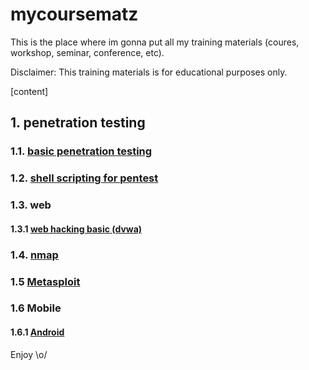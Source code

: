 # mycoursematz

This is the place where im gonna put all my training materials (coures, workshop, seminar, conference, etc).

Disclaimer: This training materials is for educational purposes only.

[content]
## 1. penetration testing

### 1.1. [basic penetration testing](https://github.com/y3dips/mycoursematz/blob/main/penetration_testing/basic_penetration_testing-publish.pdf) 

### 1.2. [shell scripting for pentest](https://github.com/y3dips/mycoursematz/blob/main/penetration_testing/shell_scripting_for_pentest.pdf)

### 1.3. web

#### 1.3.1 [web hacking basic (dvwa)](https://github.com/y3dips/mycoursematz/blob/main/penetration_testing/web/web_hacking_basic_dvwa_publish.pdf)

### 1.4. [nmap](https://github.com/y3dips/mycoursematz/tree/main/penetration_testing/nmap)

### 1.5 [Metasploit](https://github.com/y3dips/mycoursematz/tree/main/penetration_testing/metasploit)

### 1.6 Mobile

#### 1.6.1 [Android](https://github.com/y3dips/mycoursematz/blob/main/penetration_testing/mobile/mobile-android-app-pentest-basic.pdf)

Enjoy \o/
